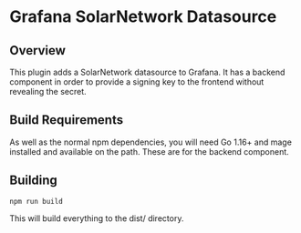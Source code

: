 # Grafana SolarNetwork Datasource

## Overview
This plugin adds a SolarNetwork datasource to Grafana. It has a backend
component in order to provide a signing key to the frontend without
revealing the secret.

## Build Requirements
As well as the normal npm dependencies, you will need Go 1.16+ and mage
installed and available on the path. These are for the backend component.

## Building

```
npm run build
```
This will build everything to the dist/ directory.
